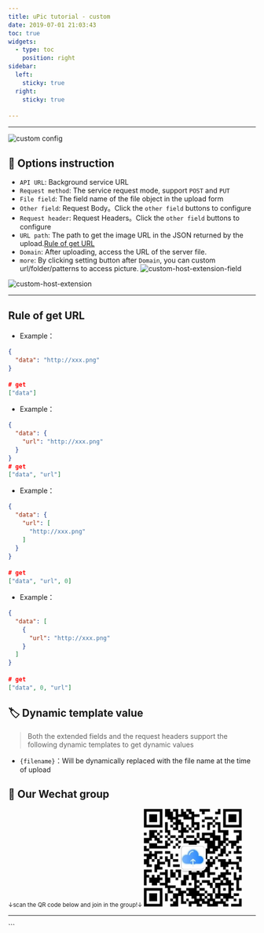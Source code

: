 ```yaml
---
title: uPic tutorial - custom
date: 2019-07-01 21:03:43
toc: true
widgets:
  - type: toc
    position: right
sidebar:
  left:
    sticky: true
  right:
    sticky: true

---
```


<hr>

![custom config](https://gitee.com/gee1k/oss/raw/master/tutorials/custom-host.png)



## 📝 Options instruction

- `API URL`: Background service URL
- `Request method`: The service request mode, support `POST` and `PUT`
- `File field`: The field name of the file object in the upload form
- `Other field`: Request Body。Click the `other field` buttons to configure
- `Request header`: Request Headers。Click the `other field` buttons to configure
- `URL path`: The path to get the image URL in the JSON returned by the upload.[Rule of get URL](#Rule-of-get-URL)
- `Domain`: After uploading, access the URL of the server file.
- `more`: By clicking setting button after `Domain`, you can custom url/folder/patterns to access picture.
  ![custom-host-extension-field](https://gitee.com/gee1k/oss/raw/master/tutorials/custom-host-extension-field.png)

![custom-host-extension](https://gitee.com/gee1k/oss/raw/master/tutorials/custom-host-extension.png)

<hr>

## Rule of get URL

- Example：

```json
{
  "data": "http://xxx.png"
}

# get
["data"]
```

- Example：

```json
{
  "data": {
    "url": "http://xxx.png"
  }
}
# get
["data", "url"]
```

- Example：

```json
{
  "data": {
    "url": [
      "http://xxx.png"
    ]
  }
}

# get
["data", "url", 0]
```

- Example：

```json
{
  "data": [
    {
      "url": "http://xxx.png"
    }
  ]
}

# get
["data", 0, "url"]

```

## 🏷 Dynamic template value

> Both the extended fields and the request headers support the following dynamic templates to get dynamic values

- `{filename}`：Will be dynamically replaced with the file name at the time of upload

## 💌 Our Wechat group

  <small>↓scan the QR code below and join in the group!↓ </small>
	<img src="https://raw.githubusercontent.com/gee1k/oss/master/personal/geee1k.JPG" height="200" style="height:200px">

<hr>
```